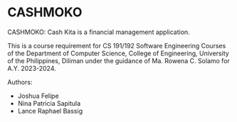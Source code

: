 # CASHMOKO

CASHMOKO: Cash Kita is a financial management application.

This is a course requirement for CS 191/192 Software Engineering Courses of the Department of Computer Science, College of Engineering, University of the Philippines, Diliman under the guidance of Ma. Rowena C. Solamo for A.Y. 2023-2024.

Authors:
* Joshua Felipe
* Nina Patricia Sapitula
* Lance Raphael Bassig
